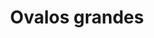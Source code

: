 ---
title: Ovalos grandes
date: 
draft: false

# descripcion
description : Aro pasante de plata con marquesitas. 

materials: Plata 925

color: Plateado

dimensions: 1,4 cm

code: 01-02-0284

type: "Aros"

categories: []

# Images
# first image will be shown in the product page
images:
  # - image: "images/path_to_image"
  # La ubicacion de las imagenes es imagenes/Aros/Aros.Marquesita/01-02-0284-ovalos-grandes
  - image: "./images/aros/marquesita/01-02-0284-ovalos-grandes_a.jpeg"
  - image: "./images/aros/marquesita/01-02-0284-ovalos-grandes_b.jpeg"
---